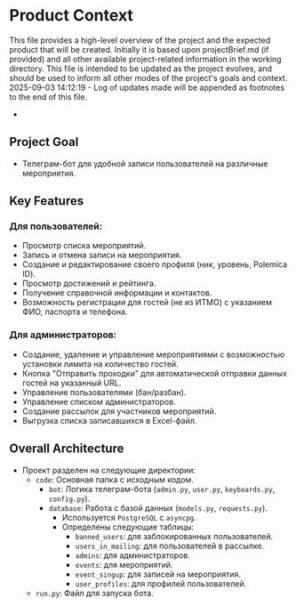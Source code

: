 # Product Context

This file provides a high-level overview of the project and the expected product that will be created. Initially it is based upon projectBrief.md (if provided) and all other available project-related information in the working directory. This file is intended to be updated as the project evolves, and should be used to inform all other modes of the project's goals and context.
2025-09-03 14:12:19 - Log of updates made will be appended as footnotes to the end of this file.

*

## Project Goal

* Телеграм-бот для удобной записи пользователей на различные мероприятия.

## Key Features

### Для пользователей:
*   Просмотр списка мероприятий.
*   Запись и отмена записи на мероприятия.
*   Создание и редактирование своего профиля (ник, уровень, Polemica ID).
*   Просмотр достижений и рейтинга.
*   Получение справочной информации и контактов.
*   Возможность регистрации для гостей (не из ИТМО) с указанием ФИО, паспорта и телефона.

### Для администраторов:
*   Создание, удаление и управление мероприятиями с возможностью установки лимита на количество гостей.
*   Кнопка "Отправить проходки" для автоматической отправки данных гостей на указанный URL.
*   Управление пользователями (бан/разбан).
*   Управление списком администраторов.
*   Создание рассылок для участников мероприятий.
*   Выгрузка списка записавшихся в Excel-файл.

## Overall Architecture

*   Проект разделен на следующие директории:
    *   `code`: Основная папка с исходным кодом.
        *   `bot`: Логика телеграм-бота (`admin.py`, `user.py`, `keyboards.py`, `config.py`).
        *   `database`: Работа с базой данных (`models.py`, `requests.py`).
            *   Используется `PostgreSQL` с `asyncpg`.
            *   Определены следующие таблицы:
                *   `banned_users`: для заблокированных пользователей.
                *   `users_in_mailing`: для пользователей в рассылке.
                *   `admins`: для администраторов.
                *   `events`: для мероприятий.
                *   `event_singup`: для записей на мероприятия.
                *   `user_profiles`: для профилей пользователей.
    *   `run.py`: Файл для запуска бота.